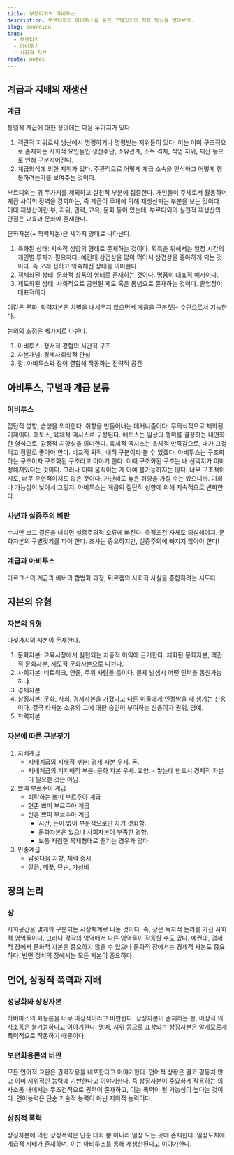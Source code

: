 ```yaml
---
title: 부르디외와 아비투스
description: 부르디외의 아비투스를 통한 구별짓기의 작동 방식을 알아보자.
slug: bourdieu
tags:
  - 부르디외
  - 아비투스
  - 사회적 자본
route: notes
---
```


## 계급과 지배의 재생산
### 계급
통념적 계급에 대한 정의에는 다음 두가지가 있다.
1. 객관적 지위로서 생산에서 명령하거나 명령받는 지위들이 있다. 이는 이미 구조적으로 존재하는 사회적 요인들인 생산수단, 소유관계, 소득 격차, 직업 지위, 재산 등으로 인해 구분지어진다.
2. 계급의식에 의한 지위가 있다. 주관적으로 어떻게 계급 소속을 인식하고 어떻게 행동하려는가를 보여주는 것이다.

부르디외는 위 두가지를 제외하고 실천적 부분에 집중한다. 개인들이 주체로서 활동하며 계급 사이의 장벽을 강화하는, 즉 계급이 주체에 의해 재생산되는 부분을 보는 것이다. 이때 재생산이란 부, 지위, 권력, 교육, 문화 등이 있는데, 부르디외의 실천적 재생산의 관점은 교육과 문화에 존재한다.

문화자본(+ 학력자본)은 세가지 양태로 나타난다.
1. 육화된 상태: 지속적 성향의 형태로 존재하는 것이다. 획득을 위해서는 일정 시간의 개인별 투자가 필요하다. 예컨대 삼겹살을 많이 먹어서 삼겹살을 좋아하게 되는 것이다. 즉 오래 접하고 익숙해진 상태를 의미한다.
2. 객체화된 상태: 문화적 상품의 형태로 존재하는 것이다. 명품이 대표적 예시이다.
3. 제도화된 상태: 사회적으로 공인된 제도 혹은 통념으로 존재하는 것이다. 졸업장이 대표적이다.

이같은 문화, 학력자본은 차별을 내세우지 않으면서 계급을 구분짓는 수단으로서 기능한다.

논의의 초점은 세가지로 나뉜다.
1. 아비투스: 정서적 경험의 시간적 구조
2. 자본개념: 경제사회학적 관심
3. 장: 아비투스와 장이 결합해 작동하는 전략적 공간
## 아비투스, 구별과 계급 분류
### 아비투스
집단적 성향, 습성을 의미한다. 취향을 만들어내는 매커니즘이다. 무의식적으로 체화된 기제이다.
에토스, 육체적 엑시스로 구성된다. 에토스는 일상의 행위를 결정하는 내면화한 형식으로, 감정적 지향성을 의미한다. 육체적 엑시스는 육체적 만족감으로, 내가 그걸 먹고 정말로 좋아야 한다. 비교적 외적, 내적 구분이라 볼 수 있겠다.
아비투스는 구조화하는 구조이자 구조화된 구조라고 이야기 한다. 이때 구조화된 구조는 내 선택지가 이미 정해져있다는 것이다. 그러나 이때 움직이는 게 아예 불가능하지는 않다. 너무 구조적이지도, 너무 우연적이지도 않은 것이다. 가난해도 높은 취향을 가질 수는 있으니까. 기회나 가능성이 낮아서 그렇지. 아비투스는 계급의 집단적 성향에 의해 지속적으로 변화한다.
### 사변과 실증주의 비판
수치만 보고 결론을 내리면 실증주의적 오류에 빠진다. 측정조건 자체도 의심해야지. 문화자본의 구별짓기를 파야 한다. 조사는 중요하지만, 실증주의에 빠지지 않아야 한다!
### 계급과 아비투스
마르크스의 계급과 베버의 합법화 과정, 뒤르켐의 사회적 사실을 종합하려는 시도다.
## 자본의 유형
### 자본의 유형
다섯가지의 자본이 존재한다.
1. 문화자본: 교육시장에서 실현되는 차등적 이익에 근거한다. 체화된 문화자본, 객관적 문화자본, 제도적 문화자본으로 나뉜다.
2. 사회자본: 네트워크, 연줄, 주위 사람들 등이다. 문제 발생시 어떤 인력을 동원가능하냐.
3. 경제자본
4. 상징자본: 문화, 사회, 경제자본을 가졌다고 다른 이들에게 인정받을 때 생기는 신용이다. 결국 타자본 소유와 그에 대한 승인이 부여하는 신용이자 권위, 명예.
5. 학력자본
### 자본에 따른 구분짓기
1. 지배계급
	- 지배계급의 지배적 부분: 경제 자본 우세. 돈.
	- 지배계급의 피지배적 부분: 문화 자본 우세. 교양. - 쌓는데 반드시 경제적 자본이 필요한 것은 아님.
2. 쁘띠 부르주아 계급
	- 쇠락하는 쁘띠 부르주아 계급
	- 현존 쁘띠 부르주아 계급
	- 신흥 쁘띠 부르주아 계급
		- 시간, 돈이 없어 부분적으로만 자기 것화함.
		- 문화자본은 있으나 사회자본이 부족한 경향.
		- 보통 저렴한 복제형태로 즐기는 경우가 많다.
3. 민중계급
	- 남성다움 지향, 체력 중시
	- 깔끔, 깨끗, 단순, 가성비
## 장의 논리
### 장
사회공간을 몇개의 구분되는 시장체계로 나눈 것이다. 즉, 장은 독자적 논리를 가진 사회적 영역들이다. 그러나 각각의 영역에서 다른 영역들이 작동할 수도 있다. 예컨대, 경제적 장에서 문화적 자본은 중요하지 않을 수 있으나 문화적 장에서는 경제적 자본도 중요하다. 반면 정치의 장에서는 모든 자본이 중요하다.
## 언어, 상징적 폭력과 지배
### 정당화와 상징자본
하버마스의 화용론을 너무 이상적이라고 비판한다. 상징자본이 존재하는 한, 이상적 의사소통은 불가능하다고 이야기한다. 명예, 지위 등으로 표상되는 상징자본은 알게모르게 폭력적으로 작동하기 때문이다. 
### 보편화용론의 비판
모든 언어적 교환은 권력작용을 내포한다고 이야기한다. 언어적 상황은 결코 평등치 않고 이미 지위적인 능력에 기반한다고 이야기한다. 즉 상징자본이 주요하게 작용하는 의사소통 내에서는 무조건적으로 권력이 존재하고, 이는 폭력이 될 가능성이 높다는 것이다.
언어능력은 단순 기술적 능력이 아닌 지위적 능력이다.
### 상징적 폭력
상징자본에 의한 상징폭력은 단순 대화 뿐 아니라 일상 모든 곳에 존재한다.
일상도처에 계급적 지배가 존재하며, 이는 아비투스를 통해 재생산된다고 이야기한다.